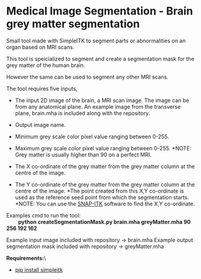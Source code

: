 # Medical Image Segmentation - Brain grey matter segmentation

Small tool made with SimpleITK to segment parts or abnormalities on an organ based on MRI scans.

This tool is speicialized to segment and create a segmentation mask for the grey matter of the human brain.

However the same can be used to segment any other MRI scans.

The tool requires five inputs,

*   The input 2D image of the brain, a MRI scan image. The image can be from any anatomical plane.
    An example image from the transverse plane, brain.mha is included along with the repository.

*   Output image name.

*   Minimum grey scale color pixel value ranging between 0-255.

*   Maximum grey scale color pixel value ranging between 0-255. 
    *NOTE: Grey matter is usually higher than 90 on a perfect MRI.

*   The X co-ordinate of the grey matter from the grey matter column at the centre of the image.
*   The Y co-ordinate of the grey matter from the grey matter column at the centre of the image.
    *The point created from this X,Y co-ordinate is used as the reference seed point from which the segmentation starts. 
    *NOTE: You can use the [SNAP-ITK](http://www.itksnap.org/pmwiki/pmwiki.php) software to find the X,Y co-ordinate.

Examples cmd to run the tool:\
&nbsp;&nbsp;&nbsp;&nbsp;&nbsp;&nbsp;&nbsp;&nbsp;**python createSegmentationMask.py brain.mha greyMatter.mha 90 256 192 162**

Example input image included with repository -> brain.mha
Example output segmentation mask included with repository -> greyMatter.mha

**Requirements:**\
*   [pip install simpleitk](https://pypi.org/project/SimpleITK/)
